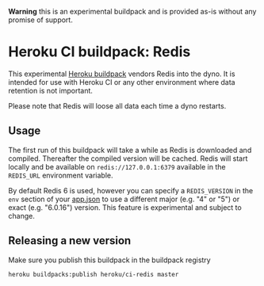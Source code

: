 **Warning** this is an experimental buildpack and is provided as-is without any
promise of support.

# Heroku CI buildpack: Redis

This experimental [Heroku buildpack](http://devcenter.heroku.com/articles/buildpacks)
vendors Redis into the dyno. It is intended for use with Heroku CI or any
other environment where data retention is not important.

Please note that Redis will loose all data each time a dyno restarts.

## Usage

The first run of this buildpack will take a while as Redis is downloaded and
compiled. Thereafter the compiled version will be cached. Redis will start locally
and be available on `redis://127.0.0.1:6379` available in the `REDIS_URL` environment variable.

By default Redis 6 is used, however you can specify a `REDIS_VERSION` in the `env` section of your
[app.json](https://devcenter.heroku.com/articles/heroku-ci#environment-variables-env-key)
to use a different major (e.g. "4" or "5") or exact (e.g. "6.0.16") version. This feature
is experimental and subject to change.

## Releasing a new version

Make sure you publish this buildpack in the buildpack registry

`heroku buildpacks:publish heroku/ci-redis master`
